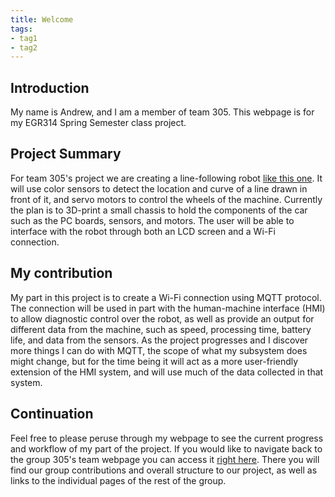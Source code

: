 ```yaml
---
title: Welcome
tags:
- tag1
- tag2
---
```


## Introduction

My name is Andrew, and I am a member of team 305. This webpage is for my EGR314 Spring Semester class project.

## Project Summary

For team 305's project we are creating a line-following robot [like this one](https://pcbwayfile.s3-us-west-2.amazonaws.com/web/20/12/21/1129065663881t.gif). It will use color sensors to detect the location and curve of a line drawn in front of it, and servo motors to control the wheels of the machine. 
Currently the plan is to 3D-print a small chassis to hold the components of the car such as the PC boards, sensors, and motors. The user will be able to interface with the robot through both an LCD screen and a Wi-Fi connection.

## My contribution

My part in this project is to create a Wi-Fi connection using MQTT protocol. The connection will be used in part with the human-machine interface (HMI) to allow diagnostic control over the robot, as well as provide an output for different data from the machine, such as speed, processing time, battery life, and data from the sensors. As the project progresses and I discover more things I can do with MQTT, the scope of what my subsystem does might change, but for the time being it will act as a more user-friendly extension of the HMI system, and will use much of the data collected in that system.

## Continuation

Feel free to please peruse through my webpage to see the current progress and workflow of my part of the project. If you would like to navigate back to the group 305's team webpage you can access it [right here](https://asu-egr314-2025-s-305.github.io/). There you will find our group contributions and overall structure to our project, as well as links to the individual pages of the rest of the group.
